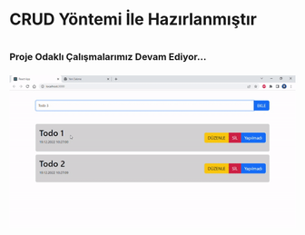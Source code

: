   <h1> CRUD Yöntemi İle Hazırlanmıştır <h1>

 <h3>Proje Odaklı Çalışmalarımız Devam Ediyor...<h3>
 
 ![](todoSecond.gif)

